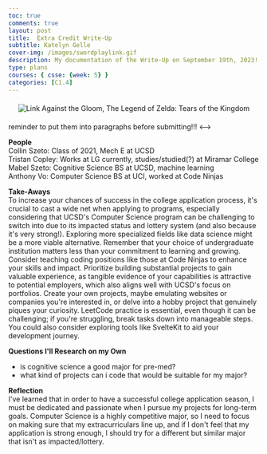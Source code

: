 ```yaml
---
toc: true
comments: true
layout: post
title:  Extra Credit Write-Up
subtitle: Katelyn Gelle
cover-img: /images/swordplaylink.gif
description: My documentation of the Write-Up on September 19th, 2023!
type: plans
courses: { csse: {week: 5} }
categories: [C1.4]
---
```


<div style="text-align: center; margin-top: 20px; margin-bottom: 20px;">
  <img src="{{site.baseurl}}/images/totklinkgif.gif" alt="Link Against the Gloom, The Legend of Zelda: Tears of the Kingdom" />
</div>  

<!-->
reminder to put them into paragraphs before submitting!!!
<-->

**People**  
Collin Szeto: Class of 2021, Mech E at UCSD  
Tristan Copley: Works at LG currently, studies/studied(?) at Miramar College  
Mabel Szeto: Cognitive Science BS at UCSD, machine learning  
Anthony Vo: Computer Science BS at UCI, worked at Code Ninjas  

**Take-Aways**  
To increase your chances of success in the college application process, it's crucial to cast a wide net when applying to programs, especially considering that UCSD's Computer Science program can be challenging to switch into due to its impacted status and lottery system (and also because it's very strong!). Exploring more specialized fields like data science might be a more viable alternative. Remember that your choice of undergraduate institution matters less than your commitment to learning and growing. Consider teaching coding positions like those at Code Ninjas to enhance your skills and impact. Prioritize building substantial projects to gain valuable experience, as tangible evidence of your capabilities is attractive to potential employers, which also aligns well with UCSD's focus on portfolios. Create your own projects, maybe emulating websites or companies you're interested in, or delve into a hobby project that genuinely piques your curiosity. LeetCode practice is essential, even though it can be challenging; if you're struggling, break tasks down into manageable steps. You could also consider exploring tools like SvelteKit to aid your development journey.  

**Questions I'll Research on my Own**  
- is cognitive science a good major for pre-med?  
- what kind of projects can i code that would be suitable for my major?  

**Reflection**  
I've learned that in order to have a successful college application season, I must be dedicated and passionate when I pursue my projects for long-term goals. Computer Science is a highly competitive major, so I need to focus on making sure that my extracurriculars line up, and if I don't feel that my application is strong enough, I should try for a different but similar major that isn't as impacted/lottery.